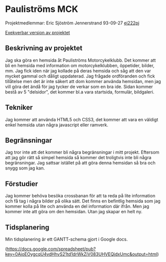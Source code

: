# Pauliströms MCK
Projektmedlemmar:
Eric Sjöström Jennerstrand 93-09-27
[ej222pj](https://github.com/ej222pj)

[Exekverbar version av projektet](https://github.com/ej222pj/Webbsideprojekt-1ik415.git)

## Beskrivning av projektet
Jag ska göra en hemsida åt Pauliströms Motorcykelklubb. Det kommer att bli en hemsida med information om motorcykelklubben, öppetider, bilder, mm.
Jag fick iden när jag kollade på deras hemsida och såg att den var mycket gammal och dåligt uppdaterad.
Jag frågade ordföranden och fick tillåtelse men det är inte säkert att dom kommer använda hemsidan, men jag vill göra det ändå för jag tycker de verkar som en bra ide.
Sidan kommer bestå av 5 "delsidor", det kommer bl.a vara startsida, formulär, bildgaleri.

## Tekniker
Jag kommer att använda HTML5 och CSS3, det kommer att vara en väldigt enkel hemsida utan några javascript eller ramverk.

## Begränsningar
Jag tror inte att det kommer bli några begränsningar i mitt projekt. Eftersom att jag gör rätt så simpel hemsida så kommer det troligtvis inte bli några begränsningar. Jag sattsar istället på att göra denna hemsidan så bra och snygg som jag kan.

## Förstudier
Jag kommer behöva besöka crossbanan för att ta reda på lite information och få tag i några bilder på olika sätt.
Det finns en befintlig hemsida som jag kommer kolla på lite och använda en del information där ifrån. Men jag kommer inte att göra om den hemsidan. Utan jag skapar en helt ny.


## Tidsplanering
Min tidsplanering är ett GANTT-schema gjort i Google docs.

(https://docs.google.com/spreadsheet/pub?key=0AjoEOygcqU4vdHhvS21td1drWkZiV083UHVEQjdxUmc&output=html)

